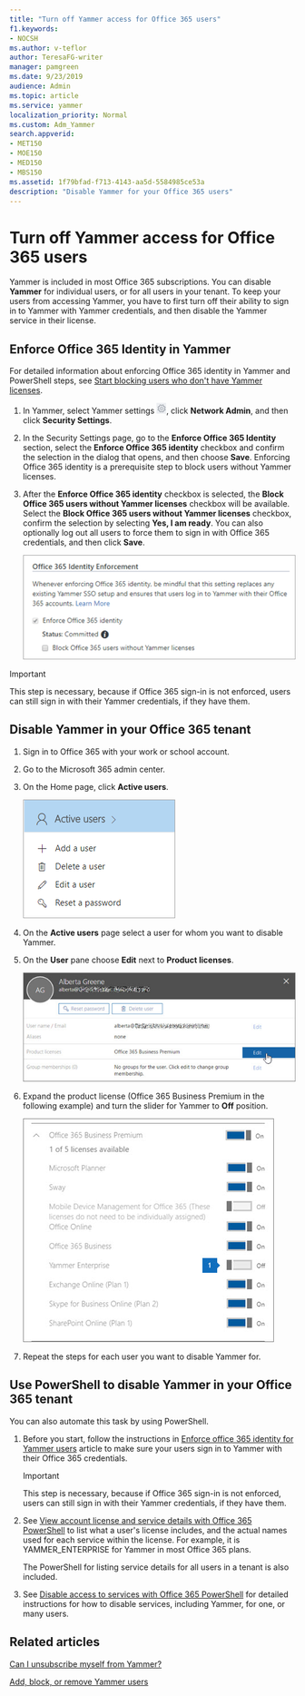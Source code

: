 ```yaml
---
title: "Turn off Yammer access for Office 365 users"
f1.keywords:
- NOCSH
ms.author: v-teflor
author: TeresaFG-writer
manager: pamgreen
ms.date: 9/23/2019
audience: Admin
ms.topic: article
ms.service: yammer
localization_priority: Normal
ms.custom: Adm_Yammer
search.appverid:
- MET150
- MOE150
- MED150
- MBS150
ms.assetid: 1f79bfad-f713-4143-aa5d-5584985ce53a
description: "Disable Yammer for your Office 365 users"
---
```


# Turn off Yammer access for Office 365 users

Yammer is included in most Office 365 subscriptions. You can disable **Yammer** for individual users, or for all users in your tenant. To keep your users from accessing Yammer, you have to first turn off their ability to sign in to Yammer with Yammer credentials, and then disable the Yammer service in their license. 
  
## Enforce Office 365 Identity in Yammer

For detailed information about enforcing Office 365 identity in Yammer and PowerShell steps, see [Start blocking users who don't have Yammer licenses](manage-yammer-licenses-in-office-365.md#StartBlocking).
  
1. In Yammer, select Yammer settings ![Yammer settings icon](../media/9704ce70-56ce-43f7-96c6-f253b0413d40.png), click **Network Admin**, and then click **Security Settings**.
    
2. In the Security Settings page, go to the **Enforce Office 365 Identity** section, select the **Enforce Office 365 identity** checkbox and confirm the selection in the dialog that opens, and then choose **Save**. Enforcing Office 365 identity is a prerequisite step to block users without Yammer licenses.
    
3. After the **Enforce Office 365 identity** checkbox is selected, the **Block Office 365 users without Yammer licenses** checkbox will be available. Select the **Block Office 365 users without Yammer licenses** checkbox, confirm the selection by selecting **Yes, I am ready**. You can also optionally log out all users to force them to sign in with Office 365 credentials, and then click **Save**.
    
    ![Screenshot of Block Office 365 users without Yammer licenses checkbox in Yammer Security Settings](../media/b29af1f2-cc46-42da-88d9-a9c4fc0ab1be.png)
  
> [!IMPORTANT]
> This step is necessary, because if Office 365 sign-in is not enforced, users can still sign in with their Yammer credentials, if they have them. 
  
## Disable Yammer in your Office 365 tenant

1. Sign in to Office 365 with your work or school account. 
    
2. Go to the Microsoft 365 admin center.
    
3. On the Home page, click **Active users**.
    
    ![Screenshot of admin home page showing Edit a user](../media/3d815092-c5b6-4efa-879e-5bb4be31e1f4.png)
  
4. On the **Active users** page select a user for whom you want to disable Yammer. 
    
5. On the **User** pane choose **Edit** next to **Product licenses**.
    
    ![Screenshot showing action of edit product licenses](../media/db72b175-4ee3-4409-adc0-420b17bc7733.jpg)
  
6. Expand the product license (Office 365 Business Premium in the following example) and turn the slider for Yammer to **Off** position. 
    
    ![Screenshot of Yammer license turned to off position](../media/f38e450f-7aea-4db8-9837-7428615acf09.jpg)
  
7. Repeat the steps for each user you want to disable Yammer for.
    
## Use PowerShell to disable Yammer in your Office 365 tenant

You can also automate this task by using PowerShell.
  
1. Before you start, follow the instructions in [Enforce office 365 identity for Yammer users](../configure-your-yammer-network/enforce-office-365-identity.md) article to make sure your users sign in to Yammer with their Office 365 credentials. 
    
    > [!IMPORTANT]
    > This step is necessary, because if Office 365 sign-in is not enforced, users can still sign in with their Yammer credentials, if they have them. 
  
2. See [View account license and service details with Office 365 PowerShell](https://go.microsoft.com/fwlink/p/?LinkId=829181) to list what a user's license includes, and the actual names used for each service within the license. For example, it is YAMMER_ENTERPRISE for Yammer in most Office 365 plans. 
    
    The PowerShell for listing service details for all users in a tenant is also included.
    
3. See [Disable access to services with Office 365 PowerShell](https://go.microsoft.com/fwlink/p/?LinkID=717080) for detailed instructions for how to disable services, including Yammer, for one, or many users. 
    
## Related articles

[Can I unsubscribe myself from Yammer?](https://support.office.com/article/981ecaf7-8a7d-4312-a845-bd343e925073)

[Add, block, or remove Yammer users](add-block-or-remove-users.md)
